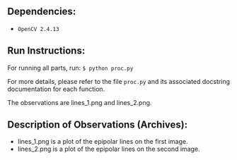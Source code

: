 ## Dependencies:
- ```OpenCV 2.4.13```


## Run Instructions:
For running all parts, run:
```$ python proc.py```

For more details, please refer to the file ```proc.py``` and its associated docstring documentation for each function.

The observations are lines_1.png and lines_2.png.

## Description of Observations (Archives):
- lines_1.png is a plot of the epipolar lines on the first image.
- lines_2.png is a plot of the epipolar lines on the second image.
